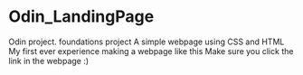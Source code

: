 # Odin_LandingPage
 Odin project. foundations project
A simple webpage using CSS and HTML
My first ever experience making a webpage like this
Make sure you click the link in the webpage :)